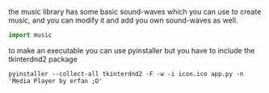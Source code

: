 the music library has some basic sound-waves which you can use to create music, and you can modify it and add you own sound-waves as well.

```python
import music
```

to make an executable you can use pyinstaller but you have to include the tkinterdnd2 package
```shell
pyinstaller --collect-all tkinterdnd2 -F -w -i icon.ico app.py -n 'Media Player by erfan ;D'
```